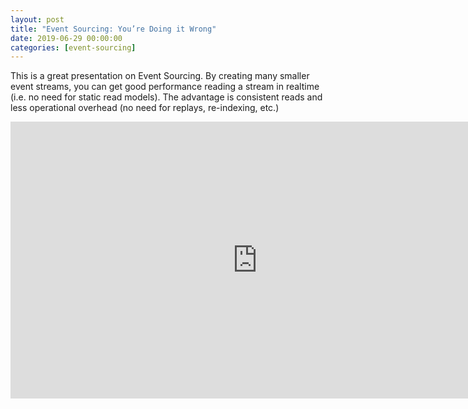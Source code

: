 ```yaml
---
layout: post
title: "Event Sourcing: You’re Doing it Wrong"
date: 2019-06-29 00:00:00
categories: [event-sourcing]
---
```


This is a great presentation on Event Sourcing. By creating many smaller event streams, you can get good performance reading a stream in realtime (i.e. no need for static read models). The advantage is consistent reads and less operational overhead (no need for replays, re-indexing, etc.)

<p class="video-wrapper">
  <iframe frameborder="0" scrolling="no" marginheight="0" marginwidth="0" width="788.54" height="443" type="text/html" src="https://www.youtube.com/embed/GzrZworHpIk?autoplay=0&fs=1&iv_load_policy=3&showinfo=0&rel=0&cc_load_policy=0"></iframe>
</p>